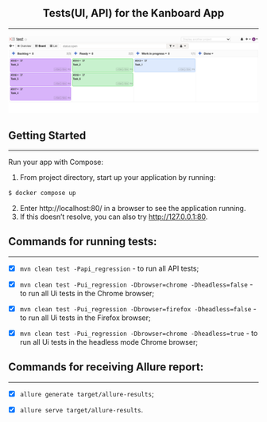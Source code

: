 # <h2 align="center">Tests(UI, API) for the Kanboard App</h3>
---
<div align="center">
  <a href="https://github.com/Tetiana1386/Kanboard">
    <img src="src/images/image_1.png" alt="Kanboard" width="" height="">
  </a>
</div>

## Getting Started
---

Run your app with Compose:

1. From project directory, start up your application by running:
  ```sh
  $ docker compose up
  ```
2. Enter http://localhost:80/ in a browser to see the application running.
3. If this doesn’t resolve, you can also try http://127.0.0.1:80.

## Commands for running tests:
---


-[x] `mvn clean test -Papi_regression` - to run all API tests;


-[x] `mvn clean test -Pui_regression -Dbrowser=chrome -Dheadless=false` - to run all Ui tests in the Chrome browser;


-[x] `mvn clean test -Pui_regression -Dbrowser=firefox -Dheadless=false` - to run all Ui tests in the Firefox browser;


-[x] `mvn clean test -Pui_regression -Dbrowser=chrome -Dheadless=true` - to run all Ui tests in the headless mode Chrome browser;


## Commands for receiving Allure report:
---


-[x] `allure generate target/allure-results`;


-[x] `allure serve target/allure-results`.

